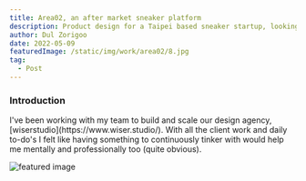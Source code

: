 ```yaml
---
title: Area02, an after market sneaker platform
description: Product design for a Taipei based sneaker startup, looking to reshape the Taiwanese sneaker landscape
author: Dul Zorigoo
date: 2022-05-09
featuredImage: /static/img/work/area02/8.jpg
tag:
  - Post
---
```


<div class="grid grid-cols-1 gap-16 mb-32">

  <div class="max-w-full flex-col justify-center">
    <!-- Title -->
    <h3 class="text-xl font-semibold text-white mx-auto mb-8 max-w-lg">
      Introduction
    </h3>
    <!-- Text -->
    <p class="mx-auto max-w-lg">
      I've been working with my team to build and scale our design agency, [wiserstudio](https://www.wiser.studio/). With all the client work and daily to-do's I felt like having something to continuously tinker with would help me mentally and professionally too (quite obvious).
    </p>
  </div>

  <!-- Image -->
  <div class="flex w-full justify-center">
    <img src="/static/img/aav.jpg" alt="featured image" class="rounded-xl w-full max-w-5xl">
  </div>

</div>